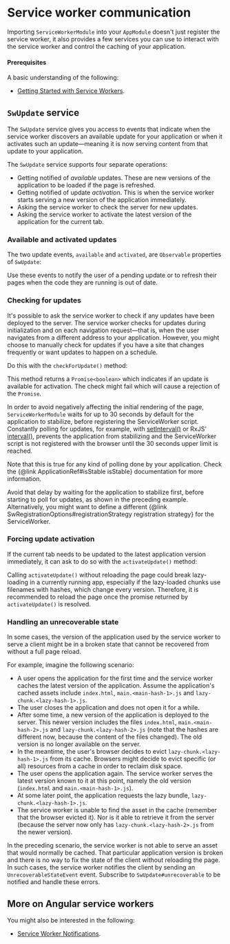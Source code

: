# Service worker communication

Importing `ServiceWorkerModule` into your `AppModule` doesn't just register the service worker, it also provides a few services you can use to interact with the service worker and control the caching of your application.

#### Prerequisites

A basic understanding of the following:
* [Getting Started with Service Workers](guide/service-worker-getting-started).


## `SwUpdate` service

The `SwUpdate` service gives you access to events that indicate when the service worker discovers an available update for your application or when it activates such an update&mdash;meaning it is now serving content from that update to your application.

The `SwUpdate` service supports four separate operations:
* Getting notified of *available* updates. These are new versions of the application to be loaded if the page is refreshed.
* Getting notified of update *activation*. This is when the service worker starts serving a new version of the application immediately.
* Asking the service worker to check the server for new updates.
* Asking the service worker to activate the latest version of the application for the current tab.

### Available and activated updates

The two update events, `available` and `activated`, are `Observable` properties of `SwUpdate`:

<code-example path="service-worker-getting-started/src/app/log-update.service.ts" header="log-update.service.ts" region="sw-update"></code-example>


Use these events to notify the user of a pending update or to refresh their pages when the code they are running is out of date.

### Checking for updates

It's possible to ask the service worker to check if any updates have been deployed to the server.
The service worker checks for updates during initialization and on each navigation request&mdash;that is, when the user navigates from a different address to your application.
However, you might choose to manually check for updates if you have a site that changes frequently or want updates to happen on a schedule.

Do this with the `checkForUpdate()` method:

<code-example path="service-worker-getting-started/src/app/check-for-update.service.ts" header="check-for-update.service.ts"></code-example>

This method returns a `Promise<boolean>` which indicates if an update is available for activation. The check might fail
which will cause a rejection of the `Promise`.

<div class="alert is-important">

In order to avoid negatively affecting the initial rendering of the page, `ServiceWorkerModule` waits for up to 30 seconds by default for the application to stabilize, before registering the ServiceWorker script.
Constantly polling for updates, for example, with [setInterval()](https://developer.mozilla.org/en-US/docs/Web/API/WindowOrWorkerGlobalScope/setInterval) or RxJS' [interval()](https://rxjs.dev/api/index/function/interval), prevents the application from stabilizing and the ServiceWorker script is not registered with the browser until the 30 seconds upper limit is reached.

Note that this is true for any kind of polling done by your application.
Check the {@link ApplicationRef#isStable isStable} documentation for more information.

Avoid that delay by waiting for the application to stabilize first, before starting to poll for updates, as shown in the preceding example.
Alternatively, you might want to define a different {@link SwRegistrationOptions#registrationStrategy registration strategy} for the ServiceWorker.

</div>

### Forcing update activation

If the current tab needs to be updated to the latest application version immediately, it can ask to do so with the `activateUpdate()` method:

<code-example path="service-worker-getting-started/src/app/prompt-update.service.ts" header="prompt-update.service.ts" region="sw-activate"></code-example>

<div class="alert is-important">

Calling `activateUpdate()` without reloading the page could break lazy-loading in a currently running app, especially if the lazy-loaded chunks use filenames with hashes, which change every version.
Therefore, it is recommended to reload the page once the promise returned by `activateUpdate()` is resolved.

</div>

### Handling an unrecoverable state

In some cases, the version of the application used by the service worker to serve a client might be in a broken state that cannot be recovered from without a full page reload.

For example, imagine the following scenario:
- A user opens the application for the first time and the service worker caches the latest version of the application.
  Assume the application's cached assets include `index.html`, `main.<main-hash-1>.js` and `lazy-chunk.<lazy-hash-1>.js`.
- The user closes the application and does not open it for a while.
- After some time, a new version of the application is deployed to the server.
  This newer version includes the files `index.html`, `main.<main-hash-2>.js` and `lazy-chunk.<lazy-hash-2>.js` (note that the hashes are different now, because the content of the files changed).
  The old version is no longer available on the server.
- In the meantime, the user's browser decides to evict `lazy-chunk.<lazy-hash-1>.js` from its cache.
  Browsers might decide to evict specific (or all) resources from a cache in order to reclaim disk space.
- The user opens the application again.
  The service worker serves the latest version known to it at this point, namely the old version (`index.html` and `main.<main-hash-1>.js`).
- At some later point, the application requests the lazy bundle, `lazy-chunk.<lazy-hash-1>.js`.
- The service worker is unable to find the asset in the cache (remember that the browser evicted it).
  Nor is it able to retrieve it from the server (because the server now only has `lazy-chunk.<lazy-hash-2>.js` from the newer version).

In the preceding scenario, the service worker is not able to serve an asset that would normally be cached.
That particular application version is broken and there is no way to fix the state of the client without reloading the page.
In such cases, the service worker notifies the client by sending an `UnrecoverableStateEvent` event.
Subscribe to `SwUpdate#unrecoverable` to be notified and handle these errors.

<code-example path="service-worker-getting-started/src/app/handle-unrecoverable-state.service.ts" header="handle-unrecoverable-state.service.ts" region="sw-unrecoverable-state"></code-example>


## More on Angular service workers

You might also be interested in the following:
* [Service Worker Notifications](guide/service-worker-notifications).
